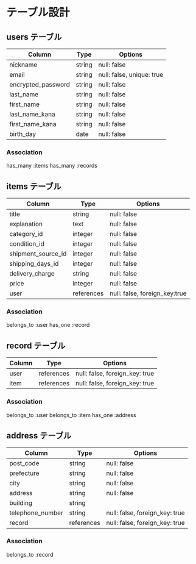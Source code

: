 # テーブル設計

## users テーブル

| Column                       | Type   | Options                   |
| ---------------------------- | ------ | ------------------------- |
| nickname                     | string | null: false               |
| email                        | string | null: false, unique: true |
| encrypted_password           | string | null: false               |
| last_name                    | string | null: false               |
| first_name                   | string | null: false               |
| last_name_kana               | string | null: false               |
| first_name_kana              | string | null: false               |
| birth_day                    | date   | null: false               |

### Association

has_many :items
has_many :records



## items テーブル

| Column             | Type       | Options                       |
| ------------------ | ---------- | ----------------------------- |
| title              | string     | null: false                   |
| explanation        | text       | null: false                   |
| category_id        | integer    | null: false                   |
| condition_id       | integer    | null: false                   |
| shipment_source_id | integer    | null: false                   |
| shipping_days_id   | integer    | null: false                   |
| delivery_charge    | string     | null: false                   |
| price              | integer    | null: false                   |
| user               | references | null: false, foreign_key:true |

### Association

belongs_to :user
has_one :record



## record テーブル

| Column          | Type       | Options                        |
| --------------- | ---------- | ------------------------------ |
| user            | references | null: false, foreign_key: true |
| item            | references | null: false, foreign_key: true |

### Association

belongs_to :user
belongs_to :item
has_one :address



## address テーブル

| Column           | Type       | Options                        |
| ---------------- | ---------- | ------------------------------ |
| post_code        | string     | null: false                    |
| prefecture       | string     | null: false                    |
| city             | string     | null: false                    |
| address          | string     | null: false                    |
| building         | string     |                                |
| telephone_number | string     | null: false, foreign_key: true |
| record           | references | null: false, foreign_key: true |

### Association

belongs_to :record